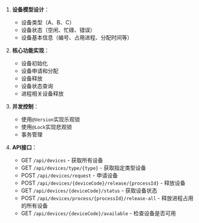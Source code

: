 1. **设备模型设计**：
   - 设备类型（A、B、C）
   - 设备状态（空闲、忙碌、错误）
   - 设备基本信息（编号、占用进程、分配时间等）

2. **核心功能实现**：
   - 设备初始化
   - 设备申请和分配
   - 设备释放
   - 设备状态查询
   - 进程相关设备释放

3. **并发控制**：
   - 使用`@Version`实现乐观锁
   - 使用`@Lock`实现悲观锁
   - 事务管理

4. **API接口**：
   - GET `/api/devices` - 获取所有设备
   - GET `/api/devices/type/{type}` - 获取指定类型设备
   - POST `/api/devices/request` - 申请设备
   - POST `/api/devices/{deviceCode}/release/{processId}` - 释放设备
   - GET `/api/devices/{deviceCode}/status` - 获取设备状态
   - POST `/api/devices/process/{processId}/release-all` - 释放进程占用的所有设备
   - GET `/api/devices/{deviceCode}/available` - 检查设备是否可用

